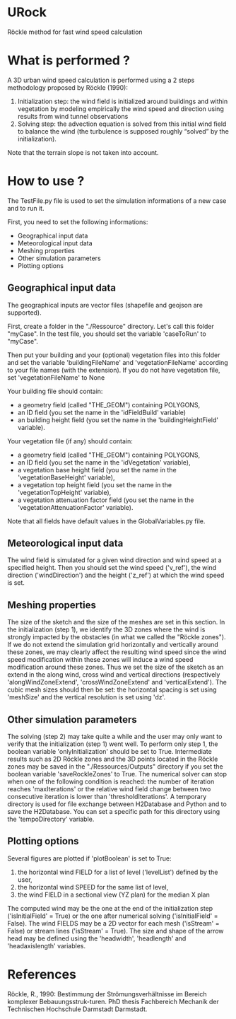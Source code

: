 # URock
Röckle method for fast wind speed calculation

# What is performed ?
A 3D urban wind speed calculation is performed using a 2 steps methodology proposed by Röckle (1990):
1. Initialization step: the wind field is initialized around buildings and within vegetation by modeling empirically the wind speed and direction using results from wind tunnel observations
2. Solving step: the advection equation is solved from this initial wind field to balance the wind (the turbulence is supposed roughly “solved” by the initialization).

Note that the terrain slope is not taken into account.

# How to use ?
The TestFile.py file is used to set the simulation informations of a new case and to run it.

First, you need to set the following informations:
- Geographical input data
- Meteorological input data
- Meshing properties
- Other simulation parameters
- Plotting options

## Geographical input data
The geographical inputs are vector files (shapefile and geojson are supported).

First, create a folder in the "./Ressource" directory. Let's call this folder "myCase". In the test file, you should set the variable 'caseToRun' to "myCase".

Then put your building and your (optional) vegetation files into this folder and set the variable 'buildingFileName' and 'vegetationFileName' according to your file names (with the extension). If you do not have vegetation file, set 'vegetationFileName' to None

Your building file should contain:
- a geometry field (called "THE_GEOM") containing POLYGONS,
- an ID field (you set the name in the 'idFieldBuild' variable)
- an building height field (you set the name in the 'buildingHeightField' variable).

Your vegetation file (if any) should contain:
- a geometry field (called "THE_GEOM") containing POLYGONS,
- an ID field (you set the name in the 'idVegetation' variable),
- a vegetation base height field (you set the name in the 'vegetationBaseHeight' variable),
- a vegetation top height field (you set the name in the 'vegetationTopHeight' variable),
- a vegetation attenuation factor field (you set the name in the 'vegetationAttenuationFactor' variable).

Note that all fields have default values in the GlobalVariables.py file.

## Meteorological input data
The wind field is simulated for a given wind direction and wind speed at a specified height. Then you should set the wind speed ('v_ref'), the wind direction ('windDirection') and the height ('z_ref') at which the wind speed is set.

## Meshing properties
The size of the sketch and the size of the meshes are set in this section.
In the initialization (step 1), we identify the 3D zones where the wind is strongly impacted by the obstacles (in what we called the "Röckle zones"). If we do not extend the simulation grid horizontally and vertically around these zones, we may clearly affect the resulting wind speed since the wind speed modification within these zones will induce a wind speed modification around these zones. Thus we set the size of the sketch as an extend in the along wind, cross wind and vertical directions (respectively 'alongWindZoneExtend', 'crossWindZoneExtend' and 'verticalExtend').
The cubic mesh sizes should then be set: the horizontal spacing is set using 'meshSize' and the vertical resolution is set using 'dz'.

## Other simulation parameters
The solving (step 2) may take quite a while and the user may only want to verify that the initialization (step 1) went well. To perform only step 1, the boolean variable 'onlyInitialization' should be set to True.
Intermediate results such as 2D Röckle zones and the 3D points located in the Röckle zones may be saved in the "./Ressources/Outputs" directory if you set the boolean variable 'saveRockleZones' to True.
The numerical solver can stop when one of the following condition is reached: the number of iteration reaches 'maxIterations' or the relative wind field change between two consecutive iteration is lower than 'thresholdIterations'.
A temporary directory is used for file exchange between H2Database and Python and to save the H2Database. You can set a specific path for this directory using the 'tempoDirectory' variable.

## Plotting options
Several figures are plotted if 'plotBoolean' is set to True:
1. the horizontal wind FIELD for a list of level ('levelList') defined by the user,
2. the horizontal wind SPEED for the same list of level,
3. the wind FIELD in a sectional view (YZ plan) for the median X plan

The computed wind may be the one at the end of the initialization step ('isInitialField' = True) or the one after numerical solving ('isInitialField' = False).
The wind FIELDS may be a 2D vector for each mesh ('isStream' = False) or stream lines ('isStream' = True).
The size and shape of the arrow head may be defined using the 'headwidth', 'headlength' and 'headaxislength' variables.

# References
Röckle, R., 1990: Bestimmung der Strömungsverhältnisse im Bereich komplexer Bebauungsstruk-turen. PhD thesis Fachbereich Mechanik der Technischen Hochschule Darmstadt Darmstadt.
